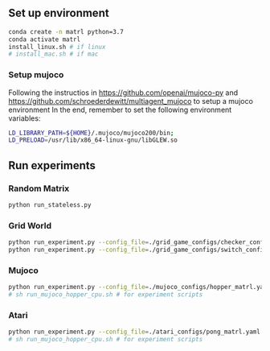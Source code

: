 ## Set up environment
```bash
conda create -n matrl python=3.7
conda activate matrl
install_linux.sh # if linux
# install_mac.sh # if mac
```

### Setup mujoco
Following the instructios in https://github.com/openai/mujoco-py and https://github.com/schroederdewitt/multiagent_mujoco to setup a mujoco environment
In the end, remember to set the following environment variables:
```bash
LD_LIBRARY_PATH=${HOME}/.mujoco/mujoco200/bin;
LD_PRELOAD=/usr/lib/x86_64-linux-gnu/libGLEW.so
```

## Run experiments

### Random Matrix
```bash
python run_stateless.py
```

### Grid World
```bash
python run_experiment.py --config_file=./grid_game_configs/checker_config.yaml --seed=89757 --device=CPU
python run_experiment.py --config_file=./grid_game_configs/switch_config.yaml --seed=89757 --device=CPU
```

### Mujoco
```bash
python run_experiment.py --config_file=./mujoco_configs/hopper_matrl.yaml --seed=89757 --device=CPU
# sh run_mujoco_hopper_cpu.sh # for experiment scripts
```

### Atari
```bash
python run_experiment.py --config_file=./atari_configs/pong_matrl.yaml --seed=89757 --device=CPU
# sh run_mujoco_hopper_cpu.sh # for experiment scripts
```
